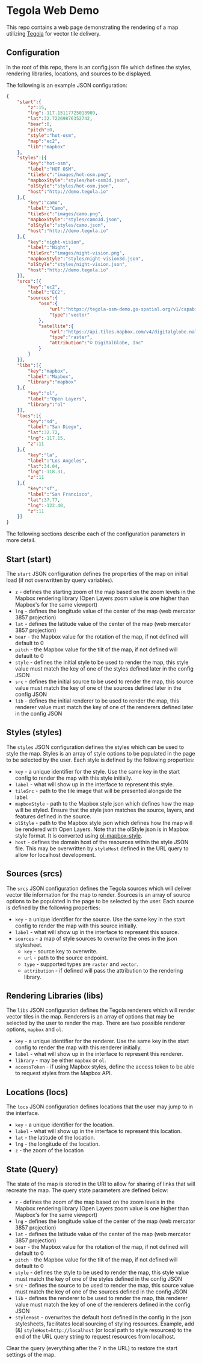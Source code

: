 # Tegola Web Demo

This repo contains a web page demonstrating the rendering of a map utilizing [Tegola](https://github.com/terranodo/tegola) for vector tile delivery.

## Configuration

In the root of this repo, there is an config.json file which defines the styles, rendering libraries, locations, and sources to be displayed.

The following is an example JSON configuration:

```json
{
	"start":{
		"z":15,
		"lng":-117.15117725013909,
		"lat":32.72269876352742,
		"bear":0,
		"pitch":0,
		"style":"hot-osm",
		"map":"ec2",
		"lib":"mapbox"
	},
    "styles":[{
    	"key":"hot-osm",
    	"label":"HOT OSM",
    	"tileSrc":"images/hot-osm.png",
    	"mapboxStyle":"styles/hot-osm3d.json",
    	"olStyle":"styles/hot-osm.json",
        "host":"http://demo.tegola.io"
    },{
    	"key":"camo",
    	"label":"Camo",
    	"tileSrc":"images/camo.png",
    	"mapboxStyle":"styles/camo3d.json",
    	"olStyle":"styles/camo.json",
        "host":"http://demo.tegola.io"
    },{
    	"key":"night-vision",
    	"label":"Night",
    	"tileSrc":"images/night-vision.png",
    	"mapboxStyle":"styles/night-vision3d.json",
    	"olStyle":"styles/night-vision.json",
        "host":"http://demo.tegola.io"
    }],
    "srcs":[{
        "key":"ec2",
        "label":"EC2",
        "sources":{
            "osm":{
                "url":"https://tegola-osm-demo.go-spatial.org/v1/capabilities/osm.json",
                "type":"vector"
            },
            "satellite":{
                "url":"https://api.tiles.mapbox.com/v4/digitalglobe.nal0g75k/{z}/{x}/{y}.png?access_token=pk.eyJ1IjoiZGlnaXRhbGdsb2JlIiwiYSI6ImNqNWIyMHkxdzBmNGczNG55bGNhc2tlcncifQ.lQXsl-GCFgJWmIKEeaRpPg",
                "type":"raster",
                "attribution":"© DigitalGlobe, Inc"
            }
        }
    }],
    "libs":[{
    	"key":"mapbox",
    	"label":"Mapbox",
    	"library":"mapbox"
    },{
    	"key":"ol",
    	"label":"Open Layers",
    	"library":"ol"
    }],
    "locs":[{
        "key":"sd",
        "label":"San Diego",
        "lat":32.72,
        "lng":-117.15,
        "z":11
    },{
        "key":"la",
        "label":"Los Angeles",
        "lat":34.04,
        "lng":-118.31,
        "z":11
    },{
        "key":"sf",
        "label":"San Francisco",
        "lat":37.77,
        "lng":-122.40,
        "z":11
    }]
}
```

The following sections describe each of the configuration parameters in more detail.

## Start (start)

The `start` JSON configuration defines the properties of the map on initial load (if not overwritten by query variables).

- `z` - defines the starting zoom of the map based on the zoom levels in the Mapbox rendering library (Open Layers zoom value is one higher than Mapbox's for the same viewport)
- `lng` - defines the longitude value of the center of the map (web mercator 3857 projection)
- `lat` -  defines the latitude value of the center of the map (web mercator 3857 projection)
- `bear` - the Mapbox value for the rotation of the map, if not defined will default to 0
- `pitch` - the Mapbox value for the tilt of the map, if not defined will default to 0
- `style` - defines the initial style to be used to render the map, this style value must match the key of one of the styles defined later in the config JSON
- `src` - defines the initial source to be used to render the map, this source value must match the key of one of the sources defined later in the config JSON
- `lib` - defines the initial renderer to be used to render the map, this renderer value must match the key of one of the renderers defined later in the config JSON

## Styles (styles)

The `styles` JSON configuration defines the styles which can be used to style the map. Styles is an array of style options to be populated in the page to be selected by the user. Each style is defined by the following properties:

- `key` - a unique identifier for the style. Use the same key in the start config to render the map with this style initially.
- `label` - what will show up in the interface to represent this style.
- `tileSrc` - path to the tile image that will be presented alongside the label.
- `mapboxStyle` - path to the Mapbox style json which defines how the map will be styled. Ensure that the style json matches the source, layers, and features defined in the source.
- `olStyle` - path to the Mapbox style json which defines how the map will be rendered with Open Layers. Note that the olStyle json is in Mapbox style format. It is converted using [ol-mapbox-style](https://github.com/boundlessgeo/ol-mapbox-style).
- `host` - defines the domain host of the resources within the style JSON file. This may be overwritten by `styleHost` defined in the URL query to allow for localhost development.

## Sources (srcs)

The `srcs` JSON configuration defines the Tegola sources which will deliver vector tile information for the map to render. Sources is an array of source options to be populated in the page to be selected by the user. Each source is defined by the following properties:

- `key` - a unique identifier for the source. Use the same key in the start config to render the map with this source initially.
- `label` - what will show up in the interface to represent this source.
- `sources` - a map of style sources to overwrite the ones in the json stylesheet.
    - `key` - source key to overwrite.
    - `url` - path to the source endpoint.
    - `type` - supported types are `raster` and `vector`.
    - `attribution` - if defined will pass the attribution to the rendering library.

## Rendering Libraries (libs)

The `libs` JSON configuration defines the Tegola renderers which will render vector tiles in the map. Renderers is an array of options that may be selected by the user to render the map. There are two possible renderer options, `mapbox` and `ol`.

- `key` - a unique identifier for the renderer. Use the same key in the start config to render the map with this renderer initially.
- `label` - what will show up in the interface to represent this renderer.
- `library` - may be either `mapbox` or `ol`.
- `accessToken` - if using Mapbox styles, define the access token to be able to request styles from the Mapbox API.

## Locations (locs)

The `locs` JSON configuration defines locations that the user may jump to in the interface.

- `key` - a unique identifier for the location.
- `label` - what will show up in the interface to represent this location.
- `lat` - the latitude of the location.
- `lng` - the longitude of the location.
- `z` - the zoom of the location

## State (Query)

The state of the map is stored in the URI to allow for sharing of links that will recreate the map. The query state parameters are defined below:

- `z` - defines the zoom of the map based on the zoom levels in the Mapbox rendering library (Open Layers zoom value is one higher than Mapbox's for the same viewport)
- `lng` - defines the longitude value of the center of the map (web mercator 3857 projection)
- `lat` -  defines the latitude value of the center of the map (web mercator 3857 projection)
- `bear` - the Mapbox value for the rotation of the map, if not defined will default to 0
- `pitch` - the Mapbox value for the tilt of the map, if not defined will default to 0
- `style` - defines the style to be used to render the map, this style value must match the key of one of the styles defined in the config JSON
- `src` - defines the source to be used to render the map, this source value must match the key of one of the sources defined in the config JSON
- `lib` - defines the renderer to be used to render the map, this renderer value must match the key of one of the renderers defined in the config JSON
- `styleHost` - overwrites the default host defined in the config in the json stylesheets, facilitates local sourcing of styling resources. Example, add (&) `styleHost=http://localhost` (or local path to style resources) to the end of the URL query string to request resources from localhost.

Clear the query (everything after the ? in the URL) to restore the start settings of the map.
